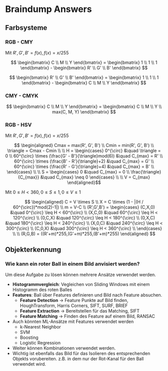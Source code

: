 # Braindump Answers

## Farbsysteme

### RGB - CMY

Mit $R', G', B' = f(x), f(x) = x/255$

$$ \begin{bmatrix}
C \\ M \\ Y
\end{bmatrix} = 
\begin{bmatrix}
1 \\ 1 \\ 1
\end{bmatrix} -
\begin{bmatrix}
R' \\ G' \\ B'
\end{bmatrix} $$

$$ \begin{bmatrix}
R' \\ G' \\ B'
\end{bmatrix} = 
\begin{bmatrix}
1 \\ 1 \\ 1
\end{bmatrix} -
\begin{bmatrix}
C \\ M \\ Y
\end{bmatrix} $$

### CMY - CMYK

$$ \begin{bmatrix}
C \\ M \\ Y
\end{bmatrix} = 
\begin{bmatrix}
C \\ M \\ Y \\ max(C, M, Y)
\end{bmatrix} $$

### RGB - HSV

Mit $R', G', B' = f(x), f(x) = x/255$

$$
\begin{aligned}
    Cmax = max(R', G', B')
\\
Cmin = min(R', G', B')
\\
\triangle = Cmax - Cmin
\\
\\
H = \begin{cases}
0^{\circ} &\quad \triangle = 0 \\
60^{\circ} \times (\frac{G' - B'}{\triangle}mod(6)) &\quad C_{max} = R' \\
60^{\circ} \times (\frac{B' - R'}{\triangle}+2) &\quad  C_{max} = G' \\
60^{\circ} \times (\frac{R' - G'}{\triangle}+4) &\quad C_{max} = B' \\
\end{cases} \\
\\
S = \begin{cases}
0 &\quad C_{max} = 0 \\
\frac{\triangle}{C_{max}} &\quad C_{max} \neq 0
\end{cases} \\
\\
V = C_{max}
\end{aligned}$$

Mit $0 \leq H < 360, 0 \leq S \leq 1, 0\leq V \leq 1$

$$
\begin{aligned}
C = V \times S
\\
X = C \times (1 - |(H / 60^{\circ})*mod(2)-1|)
\\
m = V-C
\\
(R',G',B') = \begin{cases}
(C,X,0) &\quad 0^{\circ} \leq H < 60^{\circ} \\
(X,C,0) &\quad 60^{\circ} \leq H < 120^{\circ} \\
(0,C,X) &\quad 120^{\circ} \leq H < 180^{\circ} \\
(0,X,C) &\quad 180^{\circ} \leq H < 240^{\circ} \\
(X,0,C) &\quad 240^{\circ} \leq H < 300^{\circ} \\
(C,0,X) &\quad 300^{\circ} \leq H < 360^{\circ} \\
\end{cases} \\
\\
(R,G,B) = ((R'+m)*255,(G'+m)*255,(B'+m)*255)
\end{aligned}
$$

## Objekterkennung

### Wie kann ein roter Ball in einem Bild anvisiert werden?

Um diese Aufgabe zu lösen können mehrere Ansätze verwendet werden.

- **Histogrammvergleich**: Vegleichen von Sliding Windows mit einem Histogramm des roten Balles
- **Features**: Ball über Features definieren und Bild nach Feature absuchen.
    - **Feature Detection** -> Feature Punkte auf Bild finden, HoughTransform, Harris Corners, SIFT, SURF, BRIEF
    - **Feature Extraction** -> Bereitstellen für das Matching, SIFT
    - **Feature Matching** -> Finden des Feature auf einem Bild, RANSAC
- Auch könnten ML-Ansätze mit Features verwendet werden
  - k-Nearest Neighbor
  - SVM
  - Boosting
  - Logistic Regression
- Weiter können Kombinationen verwendet werden.
- Wichtig ist ebenfalls das Bild für das Isolieren des entsprechenden Objekts vorubereiten. z.B. in dem nur der Rot-Kanal für den Ball verwendet wird.
